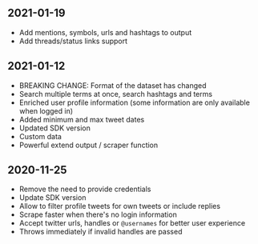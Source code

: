 ## 2021-01-19

- Add mentions, symbols, urls and hashtags to output
- Add threads/status links support

## 2021-01-12

- BREAKING CHANGE: Format of the dataset has changed
- Search multiple terms at once, search hashtags and terms
- Enriched user profile information (some information are only available when logged in)
- Added minimum and max tweet dates
- Updated SDK version
- Custom data
- Powerful extend output / scraper function

## 2020-11-25

- Remove the need to provide credentials
- Update SDK version
- Allow to filter profile tweets for own tweets or include replies
- Scrape faster when there's no login information
- Accept twitter urls, handles or `@usernames` for better user experience
- Throws immediately if invalid handles are passed

